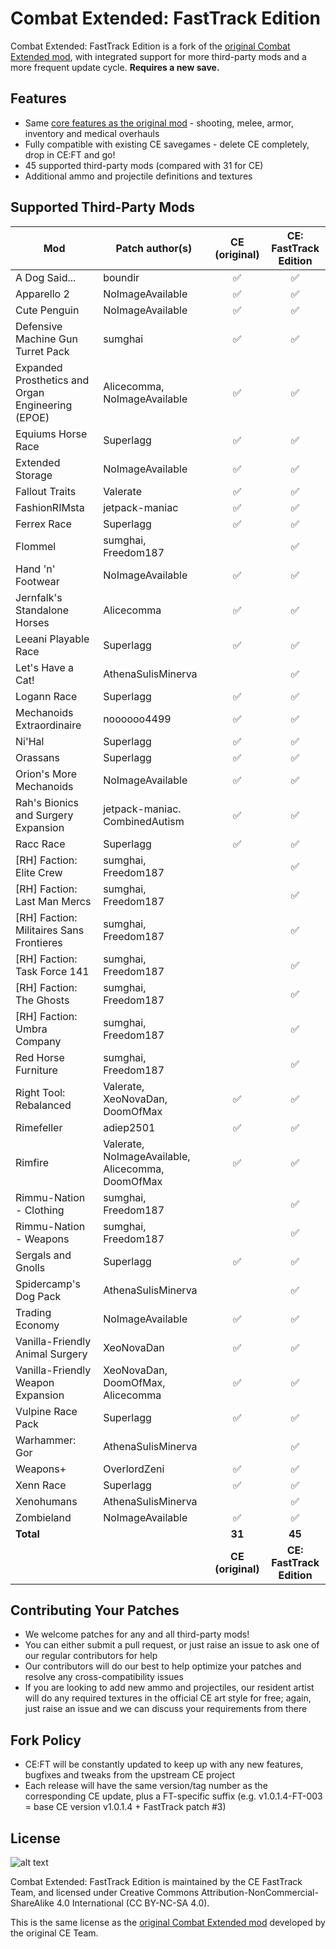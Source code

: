 # Combat Extended: FastTrack Edition
Combat Extended: FastTrack Edition is a fork of the [original Combat Extended mod](https://github.com/NoImageAvailable/CombatExtended/), with integrated support for more third-party mods and a more frequent update cycle. **Requires a new save.**

## Features
- Same [core features as the original mod](https://github.com/NoImageAvailable/CombatExtended/blob/master/README.md) - shooting, melee, armor, inventory and medical overhauls
- Fully compatible with existing CE savegames - delete CE completely, drop in CE:FT and go!
- 45 supported third-party mods (compared with 31 for CE)
- Additional ammo and projectile definitions and textures

## Supported Third-Party Mods
Mod | Patch author(s) | CE (original) | CE: FastTrack Edition
--- | --- | :---: | :---:
A Dog Said...	| boundir	| &#x2705; | &#x2705;
Apparello 2 | NoImageAvailable | &#x2705; | &#x2705;
Cute Penguin | NoImageAvailable | &#x2705; | &#x2705;
Defensive Machine Gun Turret Pack | sumghai | &#x2705; 	| &#x2705;
Expanded Prosthetics and Organ Engineering (EPOE) | Alicecomma, NoImageAvailable	| &#x2705; 	| &#x2705;
Equiums Horse Race 	| Superlagg							| &#x2705; 	| &#x2705;
Extended Storage 		| NoImageAvailable	| &#x2705; 	| &#x2705;
Fallout Traits 			| Valerate	| &#x2705; 	| &#x2705;
FashionRIMsta 			| jetpack-maniac 	| &#x2705; 	| &#x2705;
Ferrex Race 				| Superlagg		| &#x2705; 	| &#x2705;
Flommel 						| sumghai, Freedom187 	|  			| &#x2705;
Hand 'n' Footwear 	| NoImageAvailable	| &#x2705; 	| &#x2705;
Jernfalk's Standalone Horses 	| Alicecomma		| &#x2705; 	| &#x2705;
Leeani Playable Race 		| Superlagg													| &#x2705; 	| &#x2705;
Let's Have a Cat! 			| AthenaSulisMinerva	|  			| &#x2705;
Logann Race 						| Superlagg				| &#x2705; 	| &#x2705;
Mechanoids Extraordinaire 	| noooooo4499						| &#x2705; 	| &#x2705;
Ni'Hal 							| Superlagg					| &#x2705; 	| &#x2705;
Orassans 						| Superlagg						| &#x2705; 	| &#x2705;
Orion's More Mechanoids 		| NoImageAvailable					| &#x2705; 	| &#x2705;
Rah's Bionics and Surgery Expansion 	| jetpack-maniac. CombinedAutism | &#x2705; 	| &#x2705;
Racc Race 					| Superlagg							| &#x2705; 	| &#x2705;
[RH] Faction: Elite Crew 		| sumghai, Freedom187	        |  			| &#x2705;
[RH] Faction: Last Man Mercs	| sumghai, Freedom187        |  			| &#x2705;
[RH] Faction: Militaires Sans Frontieres 	| sumghai, Freedom187		|  			| &#x2705;
[RH] Faction: Task Force 141 	| sumghai, Freedom187		|  			| &#x2705;
[RH] Faction: The Ghosts 			| sumghai, Freedom187				|  			| &#x2705;
[RH] Faction: Umbra Company 	| sumghai, Freedom187					|  			| &#x2705;
Red Horse Furniture				| sumghai, Freedom187				|  			| &#x2705;
Right Tool: Rebalanced 		| Valerate, XeoNovaDan, DoomOfMax					| &#x2705; 	| &#x2705;
Rimefeller 				| adiep2501 		| &#x2705; 	| &#x2705;
Rimfire 		| Valerate, NoImageAvailable, Alicecomma, DoomOfMax	| &#x2705; 	| &#x2705;
Rimmu-Nation - Clothing 		| sumghai, Freedom187					|  			| &#x2705;
Rimmu-Nation - Weapons 			| sumghai, Freedom187				|  			| &#x2705;
Sergals and Gnolls 			| Superlagg					| &#x2705; 	| &#x2705;
Spidercamp's Dog Pack 		| AthenaSulisMinerva						|  			| &#x2705;
Trading Economy 		| NoImageAvailable							| &#x2705; 	| &#x2705;
Vanilla-Friendly Animal Surgery 	| XeoNovaDan				| &#x2705; 	| &#x2705;
Vanilla-Friendly Weapon Expansion | XeoNovaDan, DoomOfMax, Alicecomma					| &#x2705; 	| &#x2705;
Vulpine Race Pack 	| Superlagg								| &#x2705; 	| &#x2705;
Warhammer: Gor 			| AthenaSulisMinerva						|  			| &#x2705;
Weapons+ 				| OverlordZeni							| &#x2705; 	| &#x2705;
Xenn Race 			| Superlagg							| &#x2705; 	| &#x2705;
Xenohumans 				| AthenaSulisMinerva						|  			| &#x2705;
Zombieland 				| NoImageAvailable						| &#x2705; 	| &#x2705;
**Total** | &nbsp; | **31** | **45**
&nbsp; | &nbsp; | **CE (original)** | **CE: FastTrack Edition**

## Contributing Your Patches
- We welcome patches for any and all third-party mods!
- You can either submit a pull request, or just raise an issue to ask one of our regular contributors for help
- Our contributors will do our best to help optimize your patches and resolve any cross-compatibility issues
- If you are looking to add new ammo and projectiles, our resident artist will do any required textures in the official CE art style for free; again, just raise an issue and we can discuss your requirements from there

## Fork Policy
- CE:FT will be constantly updated to keep up with any new features, bugfixes and tweaks from the upstream CE project
- Each release will have the same version/tag number as the corresponding CE update, plus a FT-specific suffix (e.g. v1.0.1.4-FT-003 = base CE version v1.0.1.4 + FastTrack patch #3)

## License
![alt text](https://mirrors.creativecommons.org/presskit/buttons/88x31/png/by-nc-sa.png "Attribution-NonCommercial-ShareAlike 4.0 International (CC BY-NC-SA 4.0)")

Combat Extended: FastTrack Edition is maintained by the CE FastTrack Team, and licensed under Creative Commons Attribution-NonCommercial-ShareAlike 4.0 International (CC BY-NC-SA 4.0).

This is the same license as the [original Combat Extended mod](https://github.com/NoImageAvailable/CombatExtended/) developed by the original CE Team.
